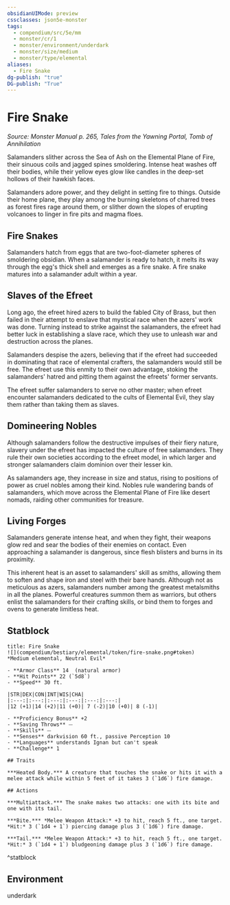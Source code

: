 ```yaml
---
obsidianUIMode: preview
cssclasses: json5e-monster
tags:
  - compendium/src/5e/mm
  - monster/cr/1
  - monster/environment/underdark
  - monster/size/medium
  - monster/type/elemental
aliases:
  - Fire Snake
dg-publish: "true"
DG-publish: "True"
---
```

# Fire Snake
*Source: Monster Manual p. 265, Tales from the Yawning Portal, Tomb of Annihilation*  

Salamanders slither across the Sea of Ash on the Elemental Plane of Fire, their sinuous coils and jagged spines smoldering. Intense heat washes off their bodies, while their yellow eyes glow like candles in the deep-set hollows of their hawkish faces.

Salamanders adore power, and they delight in setting fire to things. Outside their home plane, they play among the burning skeletons of charred trees as forest fires rage around them, or slither down the slopes of erupting volcanoes to linger in fire pits and magma floes.

## Fire Snakes

Salamanders hatch from eggs that are two-foot-diameter spheres of smoldering obsidian. When a salamander is ready to hatch, it melts its way through the egg's thick shell and emerges as a fire snake. A fire snake matures into a salamander adult within a year.

## Slaves of the Efreet

Long ago, the efreet hired azers to build the fabled City of Brass, but then failed in their attempt to enslave that mystical race when the azers' work was done. Turning instead to strike against the salamanders, the efreet had better luck in establishing a slave race, which they use to unleash war and destruction across the planes.

Salamanders despise the azers, believing that if the efreet had succeeded in dominating that race of elemental crafters, the salamanders would still be free. The efreet use this enmity to their own advantage, stoking the salamanders' hatred and pitting them against the efreets' former servants.

The efreet suffer salamanders to serve no other master; when efreet encounter salamanders dedicated to the cults of Elemental Evil, they slay them rather than taking them as slaves.

## Domineering Nobles

Although salamanders follow the destructive impulses of their fiery nature, slavery under the efreet has impacted the culture of free salamanders. They rule their own societies according to the efreet model, in which larger and stronger salamanders claim dominion over their lesser kin.

As salamanders age, they increase in size and status, rising to positions of power as cruel nobles among their kind. Nobles rule wandering bands of salamanders, which move across the Elemental Plane of Fire like desert nomads, raiding other communities for treasure.

## Living Forges

Salamanders generate intense heat, and when they fight, their weapons glow red and sear the bodies of their enemies on contact. Even approaching a salamander is dangerous, since flesh blisters and burns in its proximity.

This inherent heat is an asset to salamanders' skill as smiths, allowing them to soften and shape iron and steel with their bare hands. Although not as meticulous as azers, salamanders number among the greatest metalsmiths in all the planes. Powerful creatures summon them as warriors, but others enlist the salamanders for their crafting skills, or bind them to forges and ovens to generate limitless heat.

## Statblock

```ad-statblock
title: Fire Snake
![](compendium/bestiary/elemental/token/fire-snake.png#token)
*Medium elemental, Neutral Evil*

- **Armor Class** 14  (natural armor)
- **Hit Points** 22 (`5d8`)
- **Speed** 30 ft.

|STR|DEX|CON|INT|WIS|CHA|
|:---:|:---:|:---:|:---:|:---:|:---:|
|12 (+1)|14 (+2)|11 (+0)| 7 (-2)|10 (+0)| 8 (-1)|

- **Proficiency Bonus** +2
- **Saving Throws** ⏤
- **Skills** ⏤
- **Senses** darkvision 60 ft., passive Perception 10
- **Languages** understands Ignan but can't speak
- **Challenge** 1

## Traits

***Heated Body.*** A creature that touches the snake or hits it with a melee attack while within 5 feet of it takes 3 (`1d6`) fire damage.

## Actions

***Multiattack.*** The snake makes two attacks: one with its bite and one with its tail.

***Bite.*** *Melee Weapon Attack:* +3 to hit, reach 5 ft., one target. *Hit:* 3 (`1d4 + 1`) piercing damage plus 3 (`1d6`) fire damage.

***Tail.*** *Melee Weapon Attack:* +3 to hit, reach 5 ft., one target. *Hit:* 3 (`1d4 + 1`) bludgeoning damage plus 3 (`1d6`) fire damage.
```
^statblock

## Environment

underdark